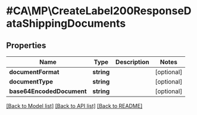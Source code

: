 # #CA\MP\CreateLabel200ResponseDataShippingDocuments

## Properties

Name | Type | Description | Notes
------------ | ------------- | ------------- | -------------
**documentFormat** | **string** |  | [optional]
**documentType** | **string** |  | [optional]
**base64EncodedDocument** | **string** |  | [optional]


[[Back to Model list]](../) [[Back to API list]](../../Api/CA/MP) [[Back to README]](../../README.md)
